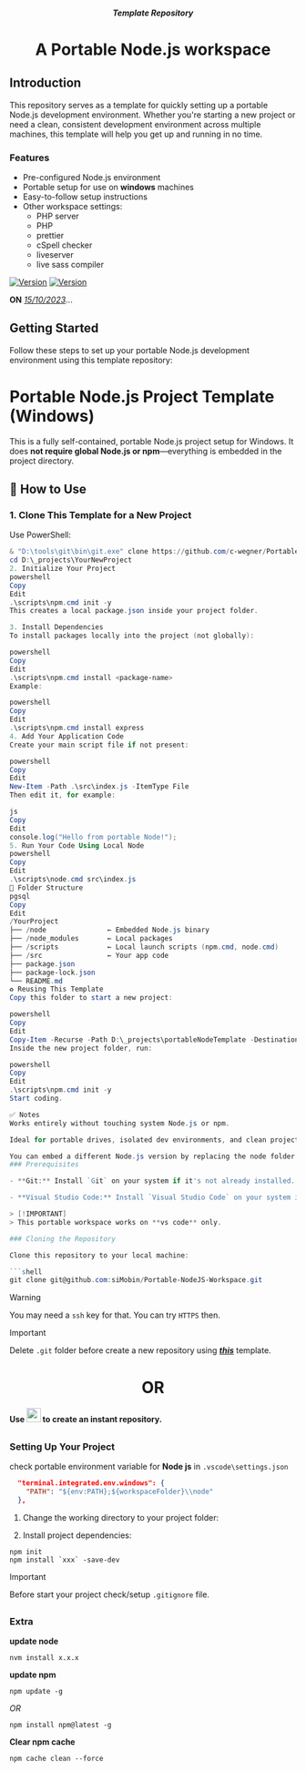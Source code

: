 <h5 align="center">Template Repository</h5>
<h1 align="center">A Portable Node.js workspace</h1>

## Introduction

This repository serves as a template for quickly setting up a portable Node.js development environment. Whether you're starting a new project or need a clean, consistent development environment across multiple machines, this template will help you get up and running in no time.

### Features

- Pre-configured Node.js environment
- Portable setup for use on **windows** machines
- Easy-to-follow setup instructions
- Other workspace settings:
  - PHP server
  - PHP
  - prettier
  - cSpell checker
  - liveserver
  - live sass compiler

[![Version](https://img.shields.io/badge/NODE%20Version-20.6.1-blue.svg)](https://your-project-url)
[![Version](https://img.shields.io/badge/npm%20Version-10.2.0-blue.svg)](https://your-project-url)

**ON** _[15/10/2023](https://github.com/siMobin/Portable-NodeJS-Workspace)_...

## Getting Started

Follow these steps to set up your portable Node.js development environment using this template repository:
# Portable Node.js Project Template (Windows)

This is a fully self-contained, portable Node.js project setup for Windows. It does **not require global Node.js or npm**—everything is embedded in the project directory.

## 🚀 How to Use

### 1. Clone This Template for a New Project
Use PowerShell:

```powershell
& "D:\tools\git\bin\git.exe" clone https://github.com/c-wegner/Portable-NodeJS-Workspace.git D:\_projects\YourNewProject
cd D:\_projects\YourNewProject
2. Initialize Your Project
powershell
Copy
Edit
.\scripts\npm.cmd init -y
This creates a local package.json inside your project folder.

3. Install Dependencies
To install packages locally into the project (not globally):

powershell
Copy
Edit
.\scripts\npm.cmd install <package-name>
Example:

powershell
Copy
Edit
.\scripts\npm.cmd install express
4. Add Your Application Code
Create your main script file if not present:

powershell
Copy
Edit
New-Item -Path .\src\index.js -ItemType File
Then edit it, for example:

js
Copy
Edit
console.log("Hello from portable Node!");
5. Run Your Code Using Local Node
powershell
Copy
Edit
.\scripts\node.cmd src\index.js
📁 Folder Structure
pgsql
Copy
Edit
/YourProject
├── /node               ← Embedded Node.js binary
├── /node_modules       ← Local packages
├── /scripts            ← Local launch scripts (npm.cmd, node.cmd)
├── /src                ← Your app code
├── package.json
├── package-lock.json
└── README.md
♻️ Reusing This Template
Copy this folder to start a new project:

powershell
Copy
Edit
Copy-Item -Recurse -Path D:\_projects\portableNodeTemplate -Destination D:\_projects\YourNewProject
Inside the new project folder, run:

powershell
Copy
Edit
.\scripts\npm.cmd init -y
Start coding.

✅ Notes
Works entirely without touching system Node.js or npm.

Ideal for portable drives, isolated dev environments, and clean project setups.

You can embed a different Node.js version by replacing the node folder.
### Prerequisites

- **Git:** Install `Git` on your system if it's not already installed. You can download Git from _[git-scm.com](https://git-scm.com/)_.

- **Visual Studio Code:** Install `Visual Studio Code` on your system if it's not already installed. You can download it from _[code.visualstudio.com](https://code.visualstudio.com/download)_.

> [!IMPORTANT]  
> This portable workspace works on **vs code** only.

### Cloning the Repository

Clone this repository to your local machine:

```shell
git clone git@github.com:siMobin/Portable-NodeJS-Workspace.git
```

> [!WARNING]
> You may need a `ssh` key for that. You can try `HTTPS` then.

> [!IMPORTANT]  
> Delete `.git` folder before create a new repository using ***[this](https://github.com/siMobin/Portable-NodeJS-Workspace)*** template.

<h1 align="center">OR</h1>

<h4>Use <img src="https://img.shields.io/badge/Use this template-2ea043?logo=drop-down&logoColor=white&style=for-the-badge" height="25"/> to create an instant repository.</h4>

##

##

##

### Setting Up Your Project

check portable environment variable for **Node js** in `.vscode\settings.json`

```json
  "terminal.integrated.env.windows": {
    "PATH": "${env:PATH};${workspaceFolder}\\node"
  },
```

1. Change the working directory to your project folder:

2. Install project dependencies:

```shell
npm init
npm install `xxx` -save-dev
```

<!--
### Usage

Now you're all set to start your Node.js project within this portable environment. Use the following npm scripts to get started:

- **Start the development server:**

```shell
npm start
```

- **Multi-Dev:**

```shell
npm install npm-run-all
```

_settings:_

```json
{
  "dependencies": {
    "npm-run-all": "^4.1.5"
  },
  "name": "name",
  "version": "0.0.1-beta",
  "description": "",
  "main": "index.php",
  "scripts": {
    "start-admin": "php -S localhost:8000 -t x/",
    "start-user": "php -S localhost:8001 -t y/",
    "start-driver": "php -S localhost:8002 -t z/",
    "start": "npm-run-all --parallel start-x start-y start-z"
  },
  "author": "",
  "license": ""
}
``` -->

> [!IMPORTANT]  
> Before start your project check/setup `.gitignore` file.

##

### **Extra**

**update node**

```shell
nvm install x.x.x
```

**update npm**

```shell
npm update -g
```

_OR_

```shell
npm install npm@latest -g
```

**Clear npm cache**

```shell
npm cache clean --force
```

